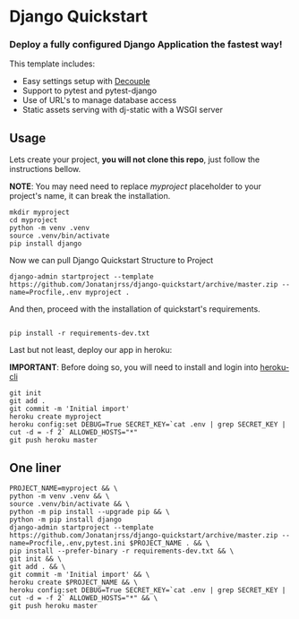 # Django Quickstart

### Deploy a fully configured Django Application the fastest way!

This template includes:
* Easy settings setup with [Decouple](https://github.com/henriquebastos/python-decouple)
* Support to pytest and pytest-django
* Use of URL's to manage database access
* Static assets serving with dj-static with a WSGI server

## Usage

Lets create your project, **you will not clone this repo**, just follow the instructions bellow.

**NOTE**: You may need need to replace _myproject_ placeholder to your project's name, it can break the installation.
```
mkdir myproject
cd myproject
python -m venv .venv
source .venv/bin/activate
pip install django
```

Now we can pull Django Quickstart Structure to Project 

```
django-admin startproject --template https://github.com/Jonatanjrss/django-quickstart/archive/master.zip --name=Procfile,.env myproject .
```

And then, proceed with the installation of quickstart's requirements. 

```

pip install -r requirements-dev.txt
```

Last but not least, deploy our app in heroku:

**IMPORTANT**: Before doing so, you will need to install and login into [heroku-cli](https://devcenter.heroku.com/articles/heroku-cli)


```
git init
git add .
git commit -m 'Initial import'
heroku create myproject
heroku config:set DEBUG=True SECRET_KEY=`cat .env | grep SECRET_KEY | cut -d = -f 2` ALLOWED_HOSTS="*"
git push heroku master
```

## One liner

```
PROJECT_NAME=myproject && \
python -m venv .venv && \
source .venv/bin/activate && \
python -m pip install --upgrade pip && \
python -m pip install django
django-admin startproject --template https://github.com/Jonatanjrss/django-quickstart/archive/master.zip --name=Procfile,.env,pytest.ini $PROJECT_NAME . && \
pip install --prefer-binary -r requirements-dev.txt && \
git init && \
git add . && \
git commit -m 'Initial import' && \
heroku create $PROJECT_NAME && \
heroku config:set DEBUG=True SECRET_KEY=`cat .env | grep SECRET_KEY | cut -d = -f 2` ALLOWED_HOSTS="*" && \
git push heroku master
```

